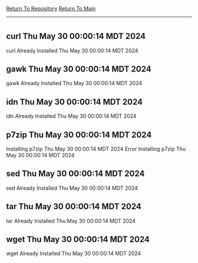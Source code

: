[Return To Repository](https://github.com/DigitalWarrior/piholeparser/)
[Return To Main](https://github.com/DigitalWarrior/piholeparser/blob/master/RecentRunLogs/Mainlog.md)
____________________________________
# 
## curl Thu May 30 00:00:14 MDT 2024
curl Already Installed Thu May 30 00:00:14 MDT 2024
## gawk Thu May 30 00:00:14 MDT 2024
gawk Already Installed Thu May 30 00:00:14 MDT 2024
## idn Thu May 30 00:00:14 MDT 2024
idn Already Installed Thu May 30 00:00:14 MDT 2024
## p7zip Thu May 30 00:00:14 MDT 2024
Installing p7zip Thu May 30 00:00:14 MDT 2024
Error Installing p7zip Thu May 30 00:00:14 MDT 2024
## sed Thu May 30 00:00:14 MDT 2024
sed Already Installed Thu May 30 00:00:14 MDT 2024
## tar Thu May 30 00:00:14 MDT 2024
tar Already Installed Thu May 30 00:00:14 MDT 2024
## wget Thu May 30 00:00:14 MDT 2024
wget Already Installed Thu May 30 00:00:14 MDT 2024

